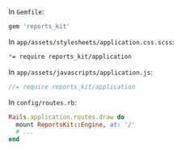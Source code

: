In `Gemfile`:

```ruby
gem 'reports_kit'
```

In `app/assets/stylesheets/application.css.scss`:

```scss
*= require reports_kit/application
```

In `app/assets/javascripts/application.js`:

```js
//= require reports_kit/application
```

In `config/routes.rb`:

```ruby
Rails.application.routes.draw do
  mount ReportsKit::Engine, at: '/'
  # ...
end
```